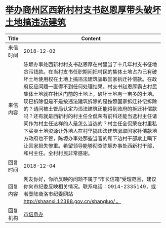 # <a href="http://www.shangluo.gov.cn/zmhd/ldxxxx.jsp?urltype=leadermail.LeaderMailContentUrl&wbtreeid=1112&leadermailid=5044">举办商州区西新村村支书赵恩厚带头破坏土地搞违法建筑</a>
|Title|Content|
|:---:|---|
|来信时间|2018-12-02|
|来信内容|陈塬办事处西新村村支书赵恩厚在村里当了十几年村支书征地贪污钱款。在当村支书任职期间把村民的集体土地占为己有破坏土地使用权在土地上搞违法建筑骗取国家拆迁补偿款。在政府反应问题一直得不到任何处理结果。村支书赵恩厚霸占村民集体土地就在社区门前的土地上，破坏土地有一亩多的土地。现已拆除但是不是按违法建筑拆除的是按照国家拆迁补偿拆除的？请问被土管局认定为违法建筑还能得到政府的拆迁补偿款吗？还有就是西新村的村主任全侃荣有前科还能当选村主任请问作为村主任这样的人是怎么当选的？村主任全侃荣在村里私下买卖土地资源让外地人在村里搞违法建筑骗取国家补偿款地方政府也不管，陈塬办事处那些当官的和下边村干部欺上瞒下让国家损失惨重。希望领导能够彻查陈塬办事处西新村干部，和村主任。全村村民非常感谢。|
|回复时间|2018-12-04|
|回复内容|网友你好，你所反映的问题不属于“市长信箱”受理范围，建议你向市纪委反映相关情况。联系电话：0914-2335149，或者登陆商洛市纪委网站 http://shaanxi.12388.gov.cn/shangluo/ 。|
|回复机构|<a href="../../categories/agencies/市信息办.md">市信息办</a>|
